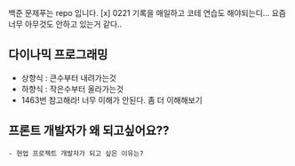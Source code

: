 백준 문제푸는 repo 입니다.
[x] 0221 기록을 매일하고 코테 연습도 해야되는디...
요즘 너무 아무것도 안하고 있는거 같다..

## 다이나믹 프로그래밍
- 상향식 : 큰수부터 내려가는것
- 하향식 : 작은수부터 올라가는것
- 1463번 참고해라! 너무 이해가 안된다. 좀 더 이해해보기

## 프론트 개발자가 왜 되고싶어요??
    - 현업 프로젝트 개발자가 되고 싶은 이유는?